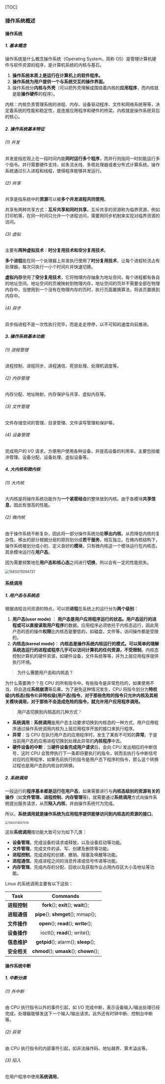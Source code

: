 [TOC]

### 操作系统概述

#### 操作系统

##### 1. 基本概念

操作系统是什么概念操作系统（Operating System，简称 OS）是管理计算机硬件与软件资源的程序，是计算机系统的内核与基石。

1. **操作系统本质上是运行在计算机上的软件程序。**
2. **操作系统为用户提供一个与系统交互的操作界面。**
3. 操作系统分**内核与外壳**（可以把外壳理解成围绕着内核的**应用程序**，而内核就是能**操作硬件**的程序）。

内核：内核负责管理系统的进程、内存、设备驱动程序、文件和网络系统等等，决定着系统的性能和稳定性，是连接应用程序和硬件的桥梁。内核就是操作系统背后的核心。

##### 2. 操作系统基本特征

###### (1) 并发

并发是指宏观上在一段时间内能**同时运行多个程序**，而并行则指同一时刻能运行多个指令。并行需要硬件支持，如多流水线、多核处理器或者分布式计算系统。操作系统通过引入进程和线程，使得程序能够并发运行。

###### (2) 共享

共享是指系统中的**资源**可以被**多个并发进程共同使用**。

共享有两种共享方式：**互斥共享和同时共享**。互斥共享的资源称为临界资源，例如打印机等，在同一时间只允许一个进程访问，需要用同步机制来实现对临界资源的访问。

###### (3) 虚拟

主要有**两种虚拟技术**：**时分复用技术和空分复用技术**。

**多个进程**能在同一个处理器上并发执行使用了**时分复用技术**，让每个进程轮流占有处理器，每次只执行一小个时间片并快速切换。

**虚拟内存**使用了**空分复用技术**，它将物理内存抽象为地址空间，每个进程都有各自的地址空间。地址空间的页被映射到物理内存，地址空间的页并不需要全部在物理内存中，当使用到一个没有在物理内存的页时，执行页面置换算法，将该页置换到内存中。

###### (4) 异步

异步指进程不是一次性执行完毕，而是走走停停，以不可知的速度向前推进。

##### 3. 操作系统基本功能

###### (1) 进程管理

进程控制、进程同步、进程通信、死锁处理、处理机调度等。

###### (2) 内存管理

内存分配、地址映射、内存保护与共享、虚拟内存等。

###### (3) 文件管理

文件存储空间的管理、目录管理、文件读写管理和保护等。

###### (4) 设备管理

完成用户的 I/O 请求，方便用户使用各种设备，并提高设备的利用率。主要包括缓冲管理、设备分配、设备处理、虛拟设备等。

##### 4. 大内核和微内核

###### (1) 大内核

大内核是将操作系统功能作为**一个紧密结合**的整体放到内核。由于各模块**共享信息**，因此有很高的性能。

###### (2) 微内核

由于操作系统不断复杂，因此将一部分操作系统功能**移出内核**，从而降低内核的复杂性。移出的部分根据分层的原则划分成**若干服务**，相互独立。在微内核结构下，操作系统被划分成小的、定义良好的**模块**，只有微内核这一个模块运行在内核态，其余模块运行在**用户态**。

因为需要频繁地在**用户态和核心态**之间进行**切换**，所以会有一定的性能损失。

<img src="assets/1563375004727.png" alt="1563375004727" style="zoom:80%;" />



#### 系统调用

##### 1. 用户态与系统态

根据进程访问资源的特点，可以把**进程**在系统上的运行分为**两个级别**：

1. **用户态(user mode)** ： **用户态是用户应用程序运行的状态。**用户态运行的进程或可以直接读取**用户程序**的数据。应用程序必须依托于内核态运行，因此用户态的态的操作**权限**比内核态是要低的，如磁盘，文件等，访问操作都是受限的。
2. **内核态(kernel mode)**： **内核态是操作系统内核运行的模式。**可以简单的理解系统态运行的进程或程序几乎可以访问计算机的**任何资源，不受限制**。内核态控制计算机的硬件资源，如硬件设备，文件系统等等，并为上层应用程序提供执行环境。

> **为什么需要用户态和内核态？**

为什么需要两个？在 CPU 的所有指令中，有些指令是非常危险的，如果使用不当，将会造成**系统崩溃**等后果。为了避免这种情况发生，CPU 将指令划分为**特权级(内核态)指令**和**非特权级(用户态)指令**。**对于那些危险的指令只允许内核及其相关模块调用，对于那些不会造成危险的指令，就允许用户应用程序调用。**

> **用户态切换到内核态的几种方式**？

* **系统调用**：**系统调用**是用户态主动要求切换到内核态的一种方式，用户应用程序通过操作系统调用内核为上层应用程序开放的接口来执行程序。
* **异常**：当 CPU 在执行用户态的应用程序时，发生了某些不可知的**异常**。于是当前用户态的应用进程切换到处理此异常的**内核程序**中去。
* **硬件设备的中断**：当**硬件设备完成用户请求**后，会向 CPU 发出相应的中断信号，这时 CPU 会暂停执行下一条即将要执行的指令，转而去执行与中断信号对应的应用程序，如果先前执行的指令是用户态下程序的指令，那么这个转换过程也是用户态到内核台的转换。

##### 2. 系统调用

一般运行的**程序基本都是运行在用户态**，如果需要进行与**内核态级别的资源有关的操作**（如**文件管理、进程控制、内存管理**等)，就需要通过**系统调用**方式向操作系统提出服务请求，从而**陷入内核**，并由操作系统代为完成。

所以，**系统调用就是操作系统为应用程序提供能够访问到内核态的资源的接口**。

<img src="assets/1563374927578.png" alt="1563374927578" style="zoom:63%;" />

这些**系统调用**按功能大致可分为如下几类：

- **设备管理**。完成设备的请求或释放，以及设备启动等功能。
- **文件管理**。完成文件的读、写、创建及删除等功能。
- **进程控制**。完成进程的创建、撤销、阻塞及唤醒等功能。
- **进程通信**。完成进程之间的消息传递或信号传递等功能。
- **内存管理**。完成内存的分配、回收以及获取作业占用内存区大小及地址等功能。

Linux 的系统调用主要有以下这些：

|     Task     |                Commands                |
| :----------: | :------------------------------------: |
| **进程控制** |  **fork**(); **exit**(); **wait**();   |
| **进程通信** |   **pipe**(); **shmget**(); mmap();    |
| **文件操作** |  **open**(); **read**(); **write**();  |
| **设备操作** |     ioctl(); **read**(); write();      |
| **信息维护** |  **getpid**(); alarm(); **sleep**();   |
| **安全相关** | **chmod**(); **umask**(); **chown**(); |



#### 操作系统中断

##### 1. 中断分类

###### (1) 外中断

由 CPU 执行指令以外的事件引起，如 I/O 完成中断，表示设备输入/输出处理已经完成，处理器能够发送下一个输入/输出请求。此外还有时钟中断、控制台中断等。

###### (2) 异常

由 CPU 执行指令的内部事件引起，如非法操作码、地址越界、算术溢出等。

###### (3) 陷入

在用户程序中使用**系统调用**。











